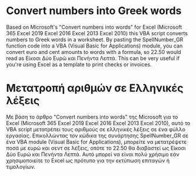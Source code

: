 # Convert numbers into Greek words

Based on Microsoft's "Convert numbers into words" for Excel (Microsoft 365 Excel 2019 Excel 2016 Excel 2013 Excel 2010) this VBA script converts numbers to Greek words in a worksheet. By pasting the SpellNumber_GR function code into a VBA (Visual Basic for Applications) module, you can convert euro and cent amounts to words with a formula, so 22.50 would read as Είκοσι Δύο Ευρώ και Πενήντα Λεπτά. This can be very useful if you're using Excel as a template to print checks or invoices.

# Μετατροπή αριθμών σε Ελληνικές λέξεις

Με βάση το άρθρο "Convert numbers into words" της Microsoft για το Excel (Microsoft 365 Excel 2019 Excel 2016 Excel 2013 Excel 2010), αυτό το VBA script μετατρέπει τους αριθμούς σε ελληνικές λέξεις σε ένα φύλλο εργασίας. Επικολλώντας τον κώδικα της συνάρτησης SpellNumber_GR σε ένα VBA module (Visual Basic for Applications), μπορείτε να μετατρέψετε ποσά με ευρώ και σεντ σε λέξεις, οπότε το 22.50 θα διαβαστεί ως Είκοσι Δύο Ευρώ και Πενήντα Λεπτά. Αυτό μπορεί να είναι πολύ χρήσιμο εάν χρησιμοποιείτε το Excel ως πρότυπο για την εκτύπωση επιταγών ή τιμολογίων.
